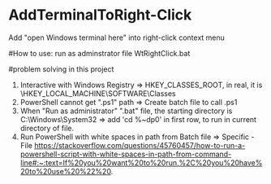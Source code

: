 # AddTerminalToRight-Click
Add "open Windows terminal here" into right-click context menu

#How to use: run as adminstrator file WtRightClick.bat

#problem solving in this project
1. Interactive with Windows Registry 
=> HKEY_CLASSES_ROOT, in real, it is \HKEY_LOCAL_MACHINE\SOFTWARE\Classes
2. PowerShell cannot get ".ps1" path
=> Create batch file to call .ps1
3. When "Run as administrator" ".bat" file, the starting directory is C:\Windows\System32
=> add 'cd %~dp0' in first row, to run in current directory of file.
4. Run PowerShell with white spaces in path from Batch file
=> Specific -File 
https://stackoverflow.com/questions/45760457/how-to-run-a-powershell-script-with-white-spaces-in-path-from-command-line#:~:text=If%20you%20want%20to%20run,%2C%20you%20have%20to%20use%20%22%20.
